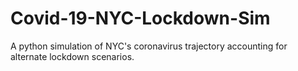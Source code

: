 # Covid-19-NYC-Lockdown-Sim
A python simulation of NYC's coronavirus trajectory accounting for alternate lockdown scenarios.
